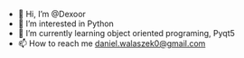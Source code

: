 - 👋 Hi, I’m @Dexoor
- 👀 I’m interested in Python
- 🌱 I’m currently learning object oriented programing, Pyqt5
- 📫 How to reach me daniel.walaszek0@gmail.com

